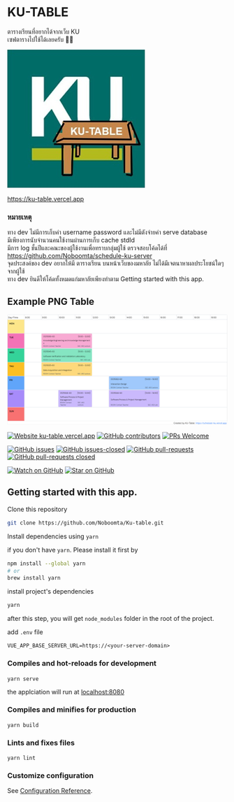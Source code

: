 # KU-TABLE
ตารางเรียนที่อยากได้จากเว็บ KU<br>
เซฟตารางไปใช้ได้เลยครับ 🤝🏻

![ku-table](src/assets/ku-table.jpg)

https://ku-table.vercel.app

### หมายเหตุ
ทาง dev ไม่มีการเก็บค่า username password และไม่มีตังจ่ายค่า serve database<br>
มีเพียงการนับจำนวนคนใช้งานผ่านการเก็บ cache stdId </br>
มีการ log ชั้นปีและคณะของผู้ใช้งานเพื่อทราบกลุ่มผู้ใช้ ตรวจสอบโค้ดได้ที่ https://github.com/Noboomta/schedule-ku-server <br>
จุดประสงค์ของ dev อยากให้มี ตารางเรียน บนหน้าเว็บของมหาลัย ไม่ได้มีเจตนาหาผลประโยชน์ใดๆจากผู้ใช้<br>
ทาง dev ยินดีให้โค้ดทั้งหมดแก่มหาลัยเพียงทำตาม Getting started with this app.<br>

## Example PNG Table

![example-table](src/assets/example/ku-table.png)

[![Website ku-table.vercel.app](https://img.shields.io/website-up-down-green-red/http/monip.org.svg)](https://ku-table.vercel.app)
[![GitHub contributors](https://img.shields.io/github/contributors/Noboomta/schedule-ku.svg)](https://GitHub.com/Noboomta/schedule-ku/contributors/)
[![PRs Welcome](https://img.shields.io/badge/PRs-welcome-brightgreen.svg)](http://makeapullrequest.com)

[![GitHub issues](https://img.shields.io/github/issues/Noboomta/schedule-ku.svg)](https://GitHub.com/Noboomta/schedule-ku/issues/)
[![GitHub issues-closed](https://img.shields.io/github/issues-closed/Noboomta/schedule-ku.svg)](https://GitHub.com/Noboomta/schedule-ku/issues?q=is%3Aissue+is%3Aclosed)
[![GitHub pull-requests](https://img.shields.io/github/issues-pr/Noboomta/schedule-ku.svg)](https://GitHub.com/Noboomta/schedule-ku/pull/)
[![GitHub pull-requests closed](https://img.shields.io/github/issues-pr-closed/Noboomta/schedule-ku.svg)](https://GitHub.com/Noboomta/schedule-ku/pull/)

[![Watch on GitHub](https://img.shields.io/github/watchers/Noboomta/schedule-ku.svg?style=social&label=Watch)](https://github.com/paralect/docker-compose-starter/watchers)
[![Star on GitHub](https://img.shields.io/github/stars/Noboomta/schedule-ku.svg?style=social&label=Stars)](https://github.com/auxilincom/docker-compose-starter/stargazers)

## Getting started with this app.

Clone this repository

```zsh
git clone https://github.com/Noboomta/Ku-table.git
```

Install dependencies using `yarn`

if you don't have `yarn`. Please install it first by

```zsh
npm install --global yarn
# or
brew install yarn
```

install project's dependencies

```zsh
yarn
```

after this step, you will get `node_modules` folder in the root of the project.

add `.env` file

```
VUE_APP_BASE_SERVER_URL=https://<your-server-domain>
```

### Compiles and hot-reloads for development
```
yarn serve
```
the applciation will run at [localhost:8080](http://localhost:8080)

### Compiles and minifies for production
```
yarn build
```

### Lints and fixes files
```
yarn lint
```

### Customize configuration
See [Configuration Reference](https://cli.vuejs.org/config/).
